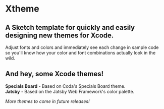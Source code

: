 # Xtheme

A Sketch template for quickly and easily designing new themes for Xcode.
--------------------------------------------------------------------------

Adjust fonts and colors and immediately see each change in sample code so you'll know how your color and font combinations actually look in the wild.

  
  
  
And hey, some Xcode themes!
---------------------------

**Specials Board** - Based on Coda's Specials Board theme.  
**Jatsby** - Based on the Jatsby Web Framework's color palette.  
  
*More themes to come in future releases!*
